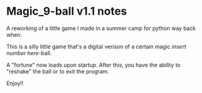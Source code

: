 # Magic_9-ball v1.1 notes
A reworking of a little game I made in a summer camp for python way back when.

This is a silly little game that's a digital verison of a certain magic *insert number here*-ball.

A "fortune" now loads upon startup. After this, you have the ability to "reshake" the ball or to exit the program.

Enjoy!!
